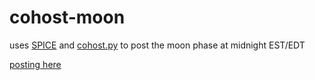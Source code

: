 # cohost-moon

uses [SPICE](https://naif.jpl.nasa.gov/naif/spiceconcept.html) and [cohost.py](https://github.com/valknight/Cohost.py) to post the moon phase at midnight EST/EDT

 [posting here](https://cohost.org/themoon)
